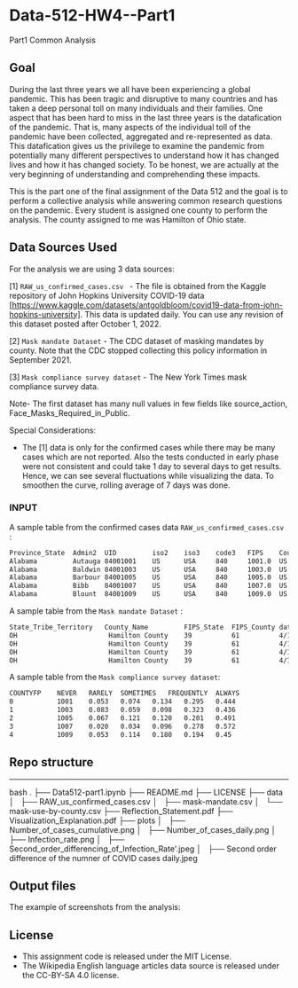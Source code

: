# Data-512-HW4--Part1
Part1 Common Analysis


## Goal

During the last three years we all have been experiencing a global pandemic. This has been tragic and disruptive to many countries and has taken a deep personal toll on many individuals and their families. 
One aspect that has been hard to miss in the last three years is the datafication of the pandemic. That is, many aspects of the individual toll of the pandemic have been collected, aggregated and re-represented as data. This datafication gives us the privilege to examine the pandemic from potentially many different perspectives to understand how it has changed lives and how it has changed society. To be honest, we are actually at the very beginning of understanding and comprehending these impacts.

This is the part one of the final assignment of the Data 512 and the goal is to perform a collective analysis while answering common research questions on the pandemic. Every student is assigned one county to perform the analysis. The county assigned to me was Hamilton of Ohio state.

## Data Sources Used
For the analysis we are using 3 data sources:

[1] `RAW_us_confirmed_cases.csv ` - The file is obtained from the Kaggle repository of John Hopkins University COVID-19 data [https://www.kaggle.com/datasets/antgoldbloom/covid19-data-from-john-hopkins-university]. This data is updated daily. You can use any revision of this dataset posted after October 1, 2022.

[2] `Mask mandate Dataset` - The CDC dataset of masking mandates by county. Note that the CDC stopped collecting this policy information in September 2021.

[3] `Mask compliance survey dataset` - The New York Times mask compliance survey data.

Note- The first dataset has many null values in few fields like source_action, Face_Masks_Required_in_Public.

Special Considerations:

- The [1] data is only for the confirmed cases while there may be many cases which are not reported. Also the tests conducted in early phase were not consistent and could take 1 day to several days to get results. Hence, we can see several fluctuations while visualizing the data. To smoothen the curve, rolling average of 7 days was done.

### INPUT

A sample table from the confirmed cases data `RAW_us_confirmed_cases.csv ` :
```sh
Province_State	Admin2	UID	        iso2	iso3	code3	FIPS	Country_Region	Lat	        Long_	...	10/22/22	
Alabama	        Autauga	84001001	US	    USA	    840	    1001.0	US	            32.539527	-86.644082	...	18480	
Alabama	        Baldwin	84001003	US	    USA	    840	    1003.0	US	            30.727750	-87.722071	...	65895	
Alabama	        Barbour	84001005	US	    USA	    840	    1005.0	US	            31.868263	-85.387129	...	6926	
Alabama	        Bibb	84001007	US	    USA	    840	    1007.0	US	            32.996421	-87.125115	...	7560		
Alabama	        Blount	84001009	US	    USA	    840	    1009.0	US	            33.982109	-86.567906	...	17286		
```

A sample table from the `Mask mandate Dataset` :

```sh
State_Tribe_Territory	County_Name	        FIPS_State	FIPS_County	date	order_code	Face_Masks_Required_in_Public	Source_of_Action	URL	Citation
OH	                     Hamilton County	39	        61	        4/15/2020	2	    NaN	                            NaN	                NaN	NaN
OH	                     Hamilton County	39	        61	        4/16/2020	2	    NaN	                            NaN	                NaN	NaN
OH	                     Hamilton County	39	        61	        4/10/2020	2	    NaN	                            NaN	                NaN	NaN
OH	                     Hamilton County	39	        61	        4/11/2020	2	    NaN	                            NaN	                NaN	NaN

```

A sample table from the `Mask compliance survey dataset`:

```sh
COUNTYFP	NEVER	RARELY	SOMETIMES	FREQUENTLY	ALWAYS
0	        1001	0.053	0.074	0.134	0.295	0.444
1	        1003	0.083	0.059	0.098	0.323	0.436
2	        1005	0.067	0.121	0.120	0.201	0.491
3	        1007	0.020	0.034	0.096	0.278	0.572
4	        1009	0.053	0.114	0.180	0.194	0.45
```

## Repo structure
----------
bash
.
├── Data512-part1.ipynb
├── README.md
├── LICENSE
├── data
│   ├── RAW_us_confirmed_cases.csv
│   ├── mask-mandate.csv
│   └── mask-use-by-county.csv
├── Reflection_Statement.pdf
├── Visualization_Explanation.pdf
├── plots
│   ├── Number_of_cases_cumulative.png
│   ├── Number_of_cases_daily.png
│   ├── Infection_rate.png
│   ├── Second_order_differencing_of_Infection_Rate'.jpeg
│   ├── Second order difference of the numner of COVID cases daily.jpeg


## Output files

The example of screenshots from the analysis:


## License
- This assignment code is released under the MIT License.
- The Wikipedia English language articles data source is released under the CC-BY-SA 4.0 license.




